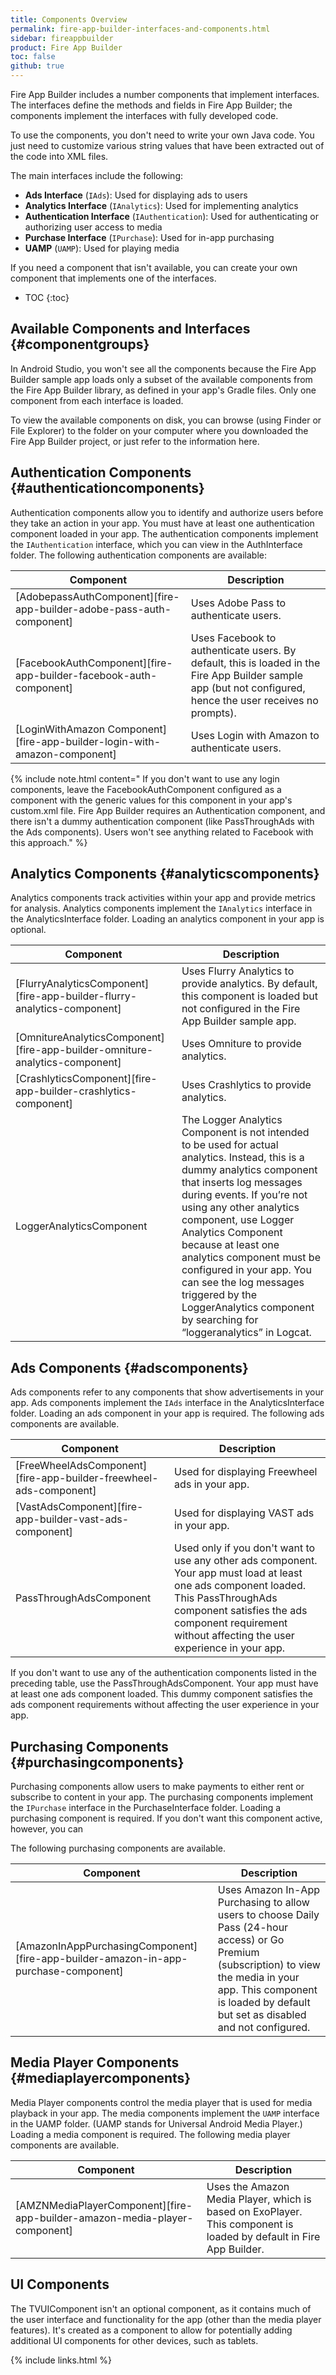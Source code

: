 ```yaml
---
title: Components Overview
permalink: fire-app-builder-interfaces-and-components.html
sidebar: fireappbuilder
product: Fire App Builder
toc: false
github: true
---
```


Fire App Builder includes a number components that implement interfaces. The interfaces define the methods and fields in Fire App Builder; the components implement the interfaces with fully developed code. 

To use the components, you don't need to write your own Java code. You just need to customize various string values that have been extracted out of the code into XML files.

The main interfaces include the following:

* **Ads Interface** (`IAds`): Used for displaying ads to users
* **Analytics Interface** (`IAnalytics`): Used for implementing analytics
* **Authentication Interface** (`IAuthentication`): Used for authenticating or authorizing user access to media
* **Purchase Interface** (`IPurchase`): Used for in-app purchasing
* **UAMP** (`UAMP`): Used for playing media

If you need a component that isn't available, you can create your own component that implements one of the interfaces.

* TOC
{:toc}

## Available Components and Interfaces {#componentgroups}

In Android Studio, you won't see all the components because the Fire App Builder sample app loads only a subset of the available components from the Fire App Builder library, as defined in your app's Gradle files. Only one component from each interface is loaded.

To view the available components on disk, you can browse (using Finder or File Explorer) to the folder on your computer where you downloaded the Fire App Builder project, or just refer to the information here.

## Authentication Components {#authenticationcomponents}

Authentication components allow you to identify and authorize users before they take an action in your app. You must have at least one authentication component loaded in your app. The authentication components implement the `IAuthentication` interface, which you can view in the AuthInterface folder. The following authentication components are available:

| Component | Description |
|---------|----------|
| [AdobepassAuthComponent][fire-app-builder-adobe-pass-auth-component] | Uses Adobe Pass to authenticate users. |
| [FacebookAuthComponent][fire-app-builder-facebook-auth-component] | Uses Facebook to authenticate users.  By default, this is loaded in the Fire App Builder sample app (but not configured, hence the user receives no prompts). |
| [LoginWithAmazon Component][fire-app-builder-login-with-amazon-component] | Uses Login with Amazon to authenticate users. |

<!--| PassThroughLoginComponent | Used only if you don't want to use any other authentication component. Your app must load at least one authentication component loaded. This PassThrough Login Component component satisfies the authentication component requirement without affecting the user experience in your app.|-->

{% include note.html content=" If you don't want to use any login components, leave the FacebookAuthComponent configured as a component with the generic values for this component in your app's custom.xml file. Fire App Builder requires an Authentication component, and there isn't a dummy authentication component (like PassThroughAds with the Ads components). Users won't see anything related to Facebook with this approach." %}

## Analytics Components {#analyticscomponents}

Analytics components track activities within your app and provide metrics for analysis. Analytics components implement the `IAnalytics` interface in the AnalyticsInterface folder. Loading an analytics component in your app is optional.

| Component | Description |
|---------|----------|
| [FlurryAnalyticsComponent][fire-app-builder-flurry-analytics-component] | Uses Flurry Analytics to provide analytics.  By default, this component is loaded but not configured in the Fire App Builder sample app. |
| [OmnitureAnalyticsComponent][fire-app-builder-omniture-analytics-component]|  Uses Omniture to provide analytics. |
| [CrashlyticsComponent][fire-app-builder-crashlytics-component] | Uses Crashlytics to provide analytics. |
| LoggerAnalyticsComponent |  The Logger Analytics Component is not intended to be used for actual analytics. Instead, this is a dummy analytics component that inserts log messages during events. If you’re not using any other analytics component, use Logger Analytics Component because at least one analytics component must be configured in your app. You can see the log messages triggered by the LoggerAnalytics component by searching for “loggeranalytics” in Logcat.  |

## Ads Components {#adscomponents}

Ads components refer to any components that show advertisements in your app. Ads components implement the `IAds` interface in the AnalyticsInterface folder. Loading an ads component in your app is required. The following ads components are available.

| Component | Description |
|---------|----------|
| [FreeWheelAdsComponent][fire-app-builder-freewheel-ads-component] |  Used for displaying Freewheel ads in your app. |
| [VastAdsComponent][fire-app-builder-vast-ads-component] | Used for displaying VAST ads in your app. |
| PassThroughAdsComponent | Used only if you don't want to use any other ads component. Your app must load at least one ads component loaded. This PassThroughAds component satisfies the ads component requirement without affecting the user experience in your app.|

If you don't want to use any of the authentication components listed in the preceding table, use the PassThroughAdsComponent. Your app must have at least one ads component loaded. This dummy component satisfies the ads component requirements without affecting the user experience in your app.

## Purchasing Components {#purchasingcomponents}

Purchasing components allow users to make payments to either rent or subscribe to content in your app. The purchasing components implement the `IPurchase` interface in the PurchaseInterface folder. Loading a purchasing component is required. If you don't want this component active, however, you can

The following purchasing components are available.

| Component | Description |
|---------|----------|
| [AmazonInAppPurchasingComponent][fire-app-builder-amazon-in-app-purchase-component] |  Uses Amazon In-App Purchasing to allow users to choose Daily Pass (24-hour access) or Go Premium (subscription) to view the media in your app. This component is loaded by default but set as disabled and not configured. |

## Media Player Components {#mediaplayercomponents}

Media Player components control the media player that is used for media playback in your app. The media components implement the `UAMP` interface in the UAMP folder. (UAMP stands for Universal Android Media Player.) Loading a media component is required. The following media player components are available.

| Component | Description |
|---------|----------|
| [AMZNMediaPlayerComponent][fire-app-builder-amazon-media-player-component] | Uses the Amazon Media Player, which is based on ExoPlayer. This component is loaded by default in Fire App Builder. |

<!--| [BrightCoveMediaPlayerComponent][fire-app-builder-brightcove-media-player-component] | Uses the BrightCove media player. |-->

## UI Components

The TVUIComponent isn't an optional component, as it contains much of the user interface and functionality for the app (other than the media player features). It's created as a component to allow for potentially adding additional UI components for other devices, such as tablets. 


{% include links.html %}
